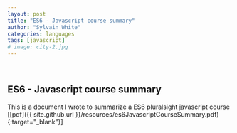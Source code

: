 ```yaml
---
layout: post
title: "ES6 - Javascript course summary"
author: "Sylvain White"
categories: languages
tags: [javascript]
# image: city-2.jpg
---
```

<br/>

## ES6 - Javascript course summary

This is a document I wrote to summarize a ES6 pluralsight javascript course
[[pdf]({{ site.github.url }}/resources/es6JavascriptCourseSummary.pdf){:target="_blank"}]

